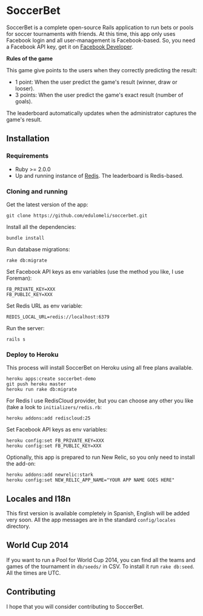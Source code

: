 SoccerBet
=========

SoccerBet is a complete open-source Rails application to run bets or pools for soccer tournaments with friends. At this time, this app only uses Facebook login and all user-management is Facebook-based. So, you need a Facebook API key, get it on [Facebook Developer](http://developer.facebook.com).

**Rules of the game**

This game give points to the users when they correctly predicting the result:

* 1 point: When the user predict the game's result (winner, draw or looser).
* 3 points: When the user predict the game's exact result (number of goals).

The leaderboard automatically updates when the administrator captures the game's result.

## Installation

### Requirements

* Ruby >= 2.0.0
* Up and running instance of [Redis](http://redis.io/). The leaderboard is Redis-based.

### Cloning and running

Get the latest version of the app:
```console
git clone https://github.com/edulomeli/soccerbet.git
```
Install all the dependencies:
```console
bundle install
```
Run database migrations:
```console
rake db:migrate
```
Set Facebook API keys as env variables (use the method you like, I use Foreman):
```console
FB_PRIVATE_KEY=XXX
FB_PUBLIC_KEY=XXX
```
Set Redis URL as env variable:
```console
REDIS_LOCAL_URL=redis://localhost:6379
```
Run the server:
```console
rails s
```

### Deploy to Heroku

This process will install SoccerBet on Heroku using all free plans available.

```console
heroku apps:create soccerbet-demo
git push heroku master
heroku run rake db:migrate
```
For Redis I use RedisCloud provider, but you can choose any other you like (take a look to `initializers/redis.rb`:

```console
heroku addons:add rediscloud:25
```
Set Facebook API keys as env variables:

```console
heroku config:set FB_PRIVATE_KEY=XXX
heroku config:set FB_PUBLIC_KEY=XXX
```
Optionally, this app is prepared to run New Relic, so you only need to install the add-on:
```console
heroku addons:add newrelic:stark
heroku config:set NEW_RELIC_APP_NAME="YOUR APP NAME GOES HERE"
```

## Locales and I18n
This first version is available completely in Spanish, English will be added very soon. All the app messages are in the standard `config/locales` directory.

## World Cup 2014
If you want to run a Pool for World Cup 2014, you can find all the teams and games of the tournament in `db/seeds/` in CSV. To install it run `rake db:seed`. All the times are UTC.


## Contributing
I hope that you will consider contributing to SoccerBet.
